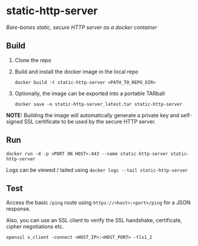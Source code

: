# static-http-server
_Bare-bones static, secure HTTP server as a docker container_

## Build
1. Clone the repo

2. Build and install the docker image in the local repo
    ```
    docker build -t static-http-server <PATH_TO_REPO_DIR>
    ```

3. Optionally, the image can be exported into a portable TARball
    ```
    docker save -o static-http-server_latest.tar static-http-server
    ```

**NOTE:** Building the image will automatically generate a private key and self-signed SSL certificate to be used by the secure HTTP server.

## Run
```
docker run -d -p <PORT ON HOST>:443 --name static-http-server static-http-server
```

Logs can be viewed / tailed using `docker logs --tail static-http-server`

## Test
Access the basic `/ping` route using `https://<host>:<port>/ping` for a JSON response.

Also, you can use an SSL client to verify the SSL handshake, certificate, cipher negotiations etc.
```
openssl s_client -connect <HOST_IP>:<HOST_PORT> -tls1_2
```
